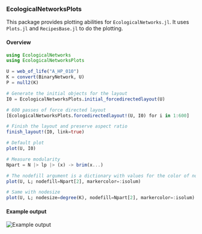 ### EcologicalNetworksPlots

This package provides plotting abilities for `EcologicalNetworks.jl`. It uses
`Plots.jl` and `RecipesBase.jl` to do the plotting.

#### Overview

``` julia
using EcologicalNetworks
using EcologicalNetworksPlots

U = web_of_life("A_HP_010")
K = convert(BinaryNetwork, U)
P = null2(K)

# Generate the initial objects for the layout
I0 = EcologicalNetworksPlots.initial_forcedirectedlayout(U)

# 600 passes of force directed layout
[EcologicalNetworksPlots.forcedirectedlayout!(U, I0) for i in 1:600]

# Finish the layout and preserve aspect ratio
finish_layout!(I0, link=true)

# Default plot
plot(U, I0)

# Measure modularity
Npart = N |> lp |> (x) -> brim(x...)

# The nodefill argument is a dictionary with values for the color of nodes
plot(U, L; nodefill=Npart[2], markercolor=:isolum)

# Same with nodesize
plot(U, L; nodesize=degree(K), nodefill=Npart[2], markercolor=:isolum)
```

#### Example output

![Example output](https://raw.githubusercontent.com/PoisotLab/EcologicalNetworksPlots.jl/master/gallery/graph_modular_degree_bipartite.png)
